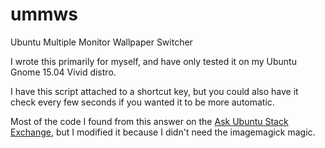 # ummws
Ubuntu Multiple Monitor Wallpaper Switcher

I wrote this primarily for myself, and have only tested it on my Ubuntu Gnome 15.04 Vivid distro.

I have this script attached to a shortcut key, but you could also have it check every few seconds if you wanted it to be more automatic.

Most of the code I found from this answer on the [Ask Ubuntu Stack Exchange](http://askubuntu.com/a/534589), but I modified it because I didn't need the imagemagick magic.
